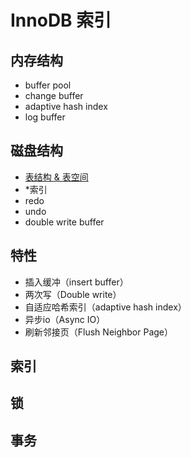 # InnoDB 索引

## 内存结构

- buffer pool
- change buffer
- adaptive hash index
- log buffer

## 磁盘结构

- [表结构 & 表空间](https://zhuanlan.zhihu.com/p/158978012)
- *索引
- redo 
- undo
- double write buffer

## 特性

- 插入缓冲（insert buffer）	
- 两次写（Double write）	
- 自适应哈希索引（adaptive hash index）	
- 异步io（Async IO）	
- 刷新邻接页（Flush Neighbor Page）

## 索引

## 锁

## 事务